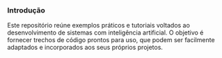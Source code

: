 ### Introdução

Este repositório reúne exemplos práticos e tutoriais voltados ao desenvolvimento de sistemas com inteligência artificial. O objetivo é fornecer trechos de código prontos para uso, que podem ser facilmente adaptados e incorporados aos seus próprios projetos.
